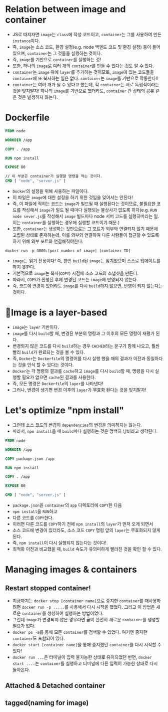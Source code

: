 # Relation between image and container

- JS로 따지자면 `image`는 `class`에 작성 코드이고, `container`는 그를 사용하여 만든 `instance`이다.
- 즉, `image`는 소스 코드, 환경 설정(e.g. node 백엔드 코드 및 환경 설정) 등이 들어 있으며, `container`는 그 것들을 실행하는 것이다.
- 즉, `image`를 기반으로 `container`를 실행하는 것!
- 또한, 하나의 `image`로 여러 개의 `container`를 만들 수 있다는 것도 알 수 있다.
- `container`는 `image` 위에 `layer`를 추가하는 것이므로, `image`에 있는 코드들을 `container`에 또 복사하는 일은 없다. `container`는 `image`를 기반으로 작동한다!!
- `container`는 여러 개가 될 수 있다고 했는데, 각 `container`는 서로 독립적이라는 것을 잊지말자! 하나의 `image`를 기반으로 했더라도, `container` 간 상태의 공유 같은 것은 발생하지 않는다.

# Dockerfile

```dockerfile
FROM node

WORKDIR /app

COPY . /app

RUN npm install

EXPOSE 80

// 이 부분은 container가 실행할 명령을 적는 것이다.
CMD [ "node", "server.js" ]
```

- `Docker`의 설정을 위해 사용하는 파일이다.
- 이 파일은 `image`에 대한 설정을 하기 위한 것임을 잊어서는 안된다!
- 즉, 이 파일에 적히는 코드는 `image`가 빌드될 때 실행된다는 것이므로, 불필요한 코드를 작성해서 `image`가 빌드 될 때마다 실행되는 불상사가 없도록 하자(e.g. `RUN node sever.js`를 작성해서 `image` 빌드마다 node 서버 코드를 실행히버리는 일. 이는 `container`를 실행하는 경우에 실행할 코드이기 때문.)
- 또한, `container`는 생성하는 것만으로는 그 포트가 외부와 연결되지 않기 때문에 고립된 상태로 존재하는데, 이를 외부와 연결하여 다른 사람들이 접근할 수 있도록 하기 위해 외부 포트와 연결해줘야한다.

```
docker run -p 3000:[port number of image] [container ID]
```

- `image`는 읽기 전용이다! 즉, 한번 `build`된 `image`는 잠겨있으며 스스로 업데이트를 하지 못한다.
- 기본적으로 `image`는 복사(`COPY`) 시점에 소스 코드의 스냅샷을 만든다.
- 따라서, `COPY`가 진행된 후에 변경된 코드는 `image`에 반영되지 않는다.
- 즉, 코드에 변경이 있더라도 `image`를 다시 `build`하지 않으면, 반영이 되지 않는다는 것이다.

# Image is a layer-based
- `image`는 `layer` 기반이다.
- `image`를 다시 `build`할 때, 변경된 부분의 명령과 그 이후의 모든 명령이 재평가 된다.
- 변경되지 않은 코드를 다시 `build`하는 경우 `CACHED`라는 문구가 함께 나오고, 훨씬 빨리 `build`가 완료되는 것을 볼 수 있다.
- 즉, `Docker`는 `Dockerfile`의 명령어를 다시 실행 했을 때의 결과가 이전과 동일하다는 것을 인식 할 수 있다는 것이다.
- `Docker`는 각 명령의 결과를 `cache`하고 `image`를 다시 `build`할 때, 명령을 다시 실행할 필요가 없으면 `cache`된 결과를 사용한다.
- 즉, 모든 명령은 `Dockerfile`의 `layer`를 나타낸다!
- 그러나, 변경이 생기면 변경 이후의 `layer`가 무효화 된다는 것을 잊지말자!

# Let's optimize "npm install"
- 그런데 소스 코드의 변경이 `dependencies`의 변경을 의미하지는 않는다.
- 따라서, `npm install`을 매 `build`마다 실행하는 것은 명백히 낭비라고 생각된다.

```dockerfile
FROM node

WORKDIR /app

COPY package.json /app

RUN npm install

COPY . /app

EXPOSE 80

CMD [ "node", "server.js" ]
```

- `package.json`을 `container`의 `app` 디렉토리에 `COPY`한 다음
- `npm install`을 `RUN`하고
- 다른 코드를 `COPY`한다.
- 이러면 다른 코드를 `COPY`하기 전에 `npm install`의 `layer`가 먼저 오게 되면서
- 소스 코드에 변경이 있더라도, 소스 코드 `COPY` 명령 앞의 `layer`는 무효화되지 않게 된다.
- 즉, `npm install`이 다시 실행되지 않는다는 것이다!
- 최적화 이전과 비교했을 때, `build` 속도가 유의미하게 빨라진 것을 확인 할 수 있다.

# Managing images & containers

## Restart stopped container!
- 지금까지는 `docker stop [container name]`으로 중지한 `container`를 재사용하려면 `docker run -p .....`를 사용해서 다시 시작을 했었다. 그리고 이 방법은 새로운 `container`를 생성하여 실행하는 방법이었다.
- 그런데 `image`가 변경되지 않은 경우라면 굳이 완전히 새로운 `container`를 생성할 필요가 없다.
- `docker ps -a`를 통해 모든 `container`를 검색할 수 있었다. 여기엔 중지한 `container`도 포함되어 있다.
- `docker start [container name]`을 통해 중지했던 `container`를 다시 시작할 수 있다!
- `docker run ...`은 터미널이 입력 불가능한 상태로 유지되었던 반면, `docker start ....`는 `container`를 실행하고 터미널에 다른 입력이 가능한 상태로 다시 돌아온다.

## Attached & Detached container


## tagged(naming for image)
